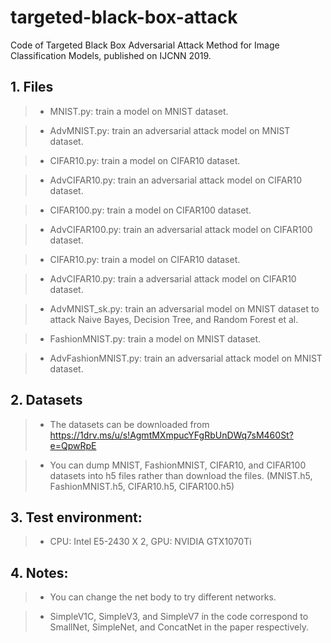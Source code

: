 # targeted-black-box-attack

Code of Targeted Black Box Adversarial Attack Method for Image Classification Models, published on IJCNN 2019. 

## 1. Files

>* MNIST.py: train a model on MNIST dataset. 

>* AdvMNIST.py: train an adversarial attack model on MNIST dataset. 

>* CIFAR10.py: train a model on CIFAR10 dataset. 

>* AdvCIFAR10.py: train an adversarial attack model on CIFAR10 dataset.  

>* CIFAR100.py: train a model on CIFAR100 dataset. 

>* AdvCIFAR100.py: train an adversarial attack model on CIFAR100 dataset.  

>* CIFAR10.py: train a model on CIFAR10 dataset. 

>* AdvCIFAR10.py: train a adversarial attack model on CIFAR10 dataset.  

>* AdvMNIST_sk.py: train an adversarial model on MNIST dataset to attack Naive Bayes, Decision Tree, and Random Forest et al. 

>* FashionMNIST.py: train a model on MNIST dataset. 

>* AdvFashionMNIST.py: train an adversarial attack model on MNIST dataset. 

## 2. Datasets

>* The datasets can be downloaded from https://1drv.ms/u/s!AgmtMXmpucYFgRbUnDWq7sM460St?e=QpwRpE

>* You can dump MNIST, FashionMNIST, CIFAR10, and CIFAR100 datasets into h5 files rather than download the files. (MNIST.h5, FashionMNIST.h5, CIFAR10.h5, CIFAR100.h5)

## 3. Test environment: 

>* CPU: Intel E5-2430 X 2, GPU: NVIDIA GTX1070Ti

## 4. Notes: 

>* You can change the net body to try different networks. 

>* SimpleV1C, SimpleV3, and SimpleV7 in the code correspond to SmallNet, SimpleNet, and ConcatNet in the paper respectively. 